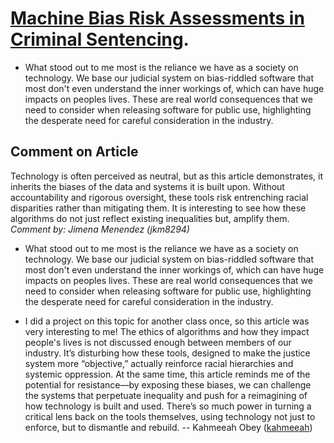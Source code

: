 # [Machine Bias Risk Assessments in Criminal Sentencing](https://www.propublica.org/article/machine-bias-risk-assessments-in-criminal-sentencing).

* What stood out to me most is the reliance we have as a society on technology. We base our judicial system on bias-riddled software that most don't even understand the inner workings of, which can have huge impacts on peoples lives. These are real world consequences that we need to consider when releasing software for public use, highlighting the desperate need for careful consideration in the industry.

## Comment on Article 
Technology is often perceived as neutral, but as this article demonstrates, it inherits the biases of the data and systems it is built upon. Without accountability and rigorous oversight, these tools risk entrenching racial disparities rather than mitigating them. It is interesting to see how these algorithms do not just reflect existing inequalities but, amplify them. 
_Comment by: Jimena Menendez (jkm8294)_


* What stood out to me most is the reliance we have as a society on technology. We base our judicial system on bias-riddled software that most don't even understand the inner workings of, which can have huge impacts on peoples lives. These are real world consequences that we need to consider when releasing software for public use, highlighting the desperate need for careful consideration in the industry.

* I did a project on this topic for another class once, so this article was very interesting to me! The ethics of algorithms and how they impact people's lives is not discussed enough between members of our industry. It’s disturbing how these tools, designed to make the justice system more “objective,” actually reinforce racial hierarchies and systemic oppression. At the same time, this article reminds me of the potential for resistance—by exposing these biases, we can challenge the systems that perpetuate inequality and push for a reimagining of how technology is built and used. There’s so much power in turning a critical lens back on the tools themselves, using technology not just to enforce, but to dismantle and rebuild. -- Kahmeeah Obey ([kahmeeah](https://github.com/kahmeeah))


